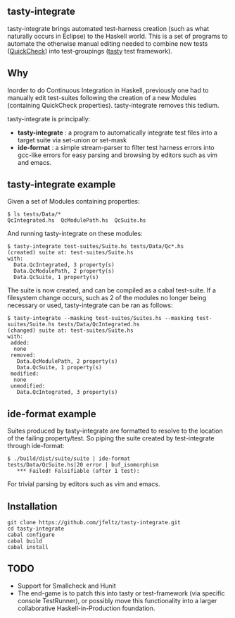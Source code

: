 tasty-integrate
---------------
tasty-integrate brings automated test-harness creation (such as what naturally occurs in
Eclipse) to the Haskell world.  This is a set of programs to automate the
otherwise manual editing needed to combine new tests
([QuickCheck](http://hackage.haskell.org/package/QuickCheck)) into 
test-groupings ([tasty](https://hackage.haskell.org/package/tasty) test framework).

Why
---
Inorder to do Continuous Integration in Haskell, previously one had to manually
edit test-suites following the creation of a new Modules (containing QuickCheck
properties). tasty-integrate removes this tedium.

tasty-integrate is principally:

 * <b>tasty-integrate</b>  : a program to automatically integrate test files into a target suite via set-union or set-mask
 * <b>ide-format</b> : a simple stream-parser to filter test harness errors into gcc-like errors for easy parsing and browsing by editors such as vim and emacs. 

tasty-integrate example
-----------------------

Given a set of Modules containing properties: 

    $ ls tests/Data/*
    QcIntegrated.hs  QcModulePath.hs  QcSuite.hs

And running tasty-integrate on these modules:

    $ tasty-integrate test-suites/Suite.hs tests/Data/Qc*.hs 
    (created) suite at: test-suites/Suite.hs
    with: 
      Data.QcIntegrated, 3 property(s)
      Data.QcModulePath, 2 property(s)
      Data.QcSuite, 1 property(s)

The suite is now created, and can be compiled as a cabal test-suite.  If a
filesystem change occurs, such as 2 of the modules no longer being necessary or
used, tasty-integrate can be ran as follows:

    $ tasty-integrate --masking test-suites/Suites.hs --masking test-suites/Suite.hs tests/Data/QcIntegrated.hs
    (changed) suite at: test-suites/Suite.hs
    with: 
     added: 
      none
     removed: 
       Data.QcModulePath, 2 property(s)
       Data.QcSuite, 1 property(s)
     modified: 
      none
     unmodified: 
       Data.QcIntegrated, 3 property(s)

ide-format example
-----------------------
Suites produced by tasty-integrate are formatted to resolve to the location of
the failing property/test. So piping the suite created by test-integrate through ide-format:

    $ ./build/dist/suite/suite | ide-format 
    tests/Data/QcSuite.hs|20 error | buf_isomorphism
       *** Failed! Falsifiable (after 1 test): 

For trivial parsing by editors such as vim and emacs.

Installation
------------
   
    git clone https://github.com/jfeltz/tasty-integrate.git
    cd tasty-integrate
    cabal configure 
    cabal build 
    cabal install 

## TODO
* Support for Smallcheck and Hunit
* The end-game is to patch this into tasty or test-framework (via specific
console TestRunner), or possibly move this functionality into a
larger collaborative Haskell-in-Production foundation.
